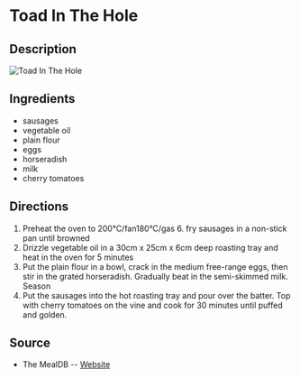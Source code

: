 # Toad In The Hole

## Description
![Toad In The Hole](https://www.themealdb.com/images/media/meals/ytuvwr1503070420.jpg "Toad In The Hole")

## Ingredients
- sausages
- vegetable oil
- plain flour
- eggs
- horseradish
- milk
- cherry tomatoes

## Directions
1. Preheat the oven to 200°C/fan180°C/gas 6. fry sausages in a non-stick pan until browned
2. Drizzle vegetable oil in a 30cm x 25cm x 6cm deep roasting tray and heat in the oven for 5 minutes
3. Put the plain flour in a bowl, crack in the medium free-range eggs, then stir in the grated horseradish. Gradually beat in the semi-skimmed milk. Season
4. Put the sausages into the hot roasting tray and pour over the batter. Top with cherry tomatoes on the vine and cook for 30 minutes until puffed and golden.

## Source

- The MealDB -- [Website](https://themealdb.com/)

